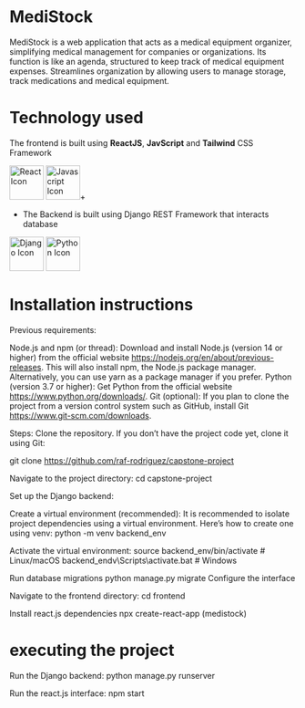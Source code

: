 # MediStock

MediStock is a web application that acts as a medical equipment organizer, simplifying medical management for companies or organizations. 
Its function is like an agenda, structured to keep track of medical equipment expenses. Streamlines organization by allowing users to manage 
storage, track medications and medical equipment.

# Technology used

The frontend is built using **ReactJS**, **JavScript** and **Tailwind** CSS Framework

<img src="./README_Images/react.svg" alt="React Icon" width="60"/>       <img src="./README_Images/javascript.svg" alt="Javascript Icon" width="60"/>+

 
 - The Backend is built using Django REST Framework that interacts database

<img src="./README_Images/django.svg" alt="Django Icon" width="60"/>       <img src="./README_Images/python.svg" alt="Python Icon" width="60"/>

# Installation instructions

Previous requirements:

Node.js and npm (or thread): Download and install Node.js (version 14 or higher) from the official website https://nodejs.org/en/about/previous-releases. This will also install npm, the Node.js package manager. Alternatively, you can use yarn as a package manager if you prefer.
Python (version 3.7 or higher): Get Python from the official website https://www.python.org/downloads/.
Git (optional): If you plan to clone the project from a version control system such as GitHub, install Git https://www.git-scm.com/downloads.

Steps:
Clone the repository. If you don’t have the project code yet, clone it using Git:

git clone https://github.com/raf-rodriguez/capstone-project

Navigate to the project directory: cd capstone-project

Set up the Django backend:

Create a virtual environment (recommended): It is recommended to isolate project dependencies using a virtual environment. Here’s how to create one using venv:
python -m venv backend_env

Activate the virtual environment: source backend_env/bin/activate # Linux/macOS backend_endv\Scripts\activate.bat # Windows

Run database migrations python manage.py migrate
Configure the interface

Navigate to the frontend directory: cd frontend

Install react.js dependencies npx create-react-app (medistock)

# executing the project
Run the Django backend: python manage.py runserver

Run the react.js interface: npm start
